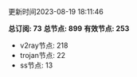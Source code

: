 更新时间2023-08-19 18:11:46

**总订阅: 73**
**总节点: 899**
**有效节点: 253**
- v2ray节点: 218
- trojan节点: 22
- ss节点: 13
